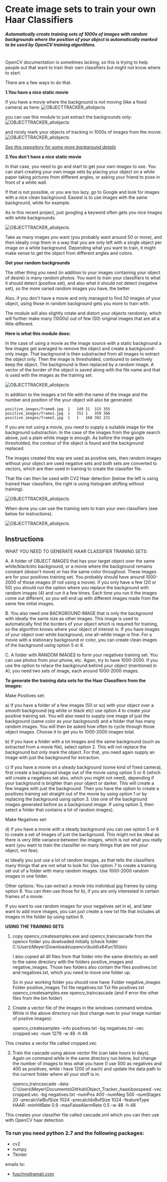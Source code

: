 
# Create image sets to train your own Haar Classifiers

##### Automatically create training sets of 1000s of images with random backgrounds where the position of your object is automatically marked to be used by OpenCV training algorithms. 
#

OpenCV documentation is sometimes lacking, so this is trying to help people out that want to train their own classifiers but might not know where to start.

There are a few ways to do that. 


**1.You have a nice static movie**

If you have a movie where the background is not moving (like a fixed camera) as here: 
![OBJECTTRACKER_allobjects](http://i.imgur.com/JVZu6Wl.jpg)

you can use this module to just extract the backgrounds only:
![OBJECTTRACKER_allobjects](http://i.imgur.com/faxQP0G.jpg)

and nicely mark your objects of tracking in 1000s of images from the movie:
![OBJECTTRACKER_allobjects](http://i.imgur.com/eTiGWbc.jpg)






[*See this repository for some more background details*](https://github.com/ninehundred1/Object_Track_Haar_classifier "CV2")


**2.You don't have a nice static movie**

In that case, you need to go and start to get your own images to use. You can start creating your own image sets by placing your object on a white paper taking pictures from different angles, or asking your friend to pose in front of a white wall.


If that is not possible, or you are too lazy, go to Google and look for images with a nice clean background. Easiest is to use images with the same background, white for example.

As in this recent project, just googling a keyword often gets you nice images with white backgrounds:

![OBJECTTRACKER_allobjects](http://i.imgur.com/AVb8xy6.jpg)

Take as many images you want (you probably want around 50 or more), and then ideally crop them in a way that you are only left with a single object per image on a white background. 
Depending what you want to train, it might make sense to get the object from different angles and colors.


**Get your random backgrounds**

The other thing you need (in addition to your images containing your object of desire) is many random photos. You want to train your classifiers to what it should detect (positive set), and also what it should not detect (negative set), so the more varied random images you have, the better. 

Also, if you don't have a movie and only managed to find 50 images of your object, using those in random background gets you more to train with.

The module will also slightly rotate and distort your objects randomly, which will further make many (1000s) out of few (50) original images that are all a little different.

**Here is what this module does:**

In the case of using a movie as the image source with a static background a few images get averaged to remove the object and create a background-only image. That background is then substracted from all images to extract the object only. Then the image is thresholded, contoured to selectively keep the object. The background is then replaced by a random image. A vector of the border of the object is saved along with the file name and that is used with the images as the training set.


![OBJECTTRACKER_allobjects](https://camo.githubusercontent.com/850b0d35defe2ace5c323700f2b3fac219e318aa/687474703a2f2f692e696d6775722e636f6d2f67516b56464a412e6a7067)



In addition to the images a txt file with the name of the image and the number and position of the your object will also be generated:


    positive_images/frame0.jpg	1	149	21	315	355
    positive_images/frame1.jpg	1	152	1	359	366
    positive_images/frame2.jpg	1	1	168	302	231



If you are not using a movie, you need to supply a suitable image for the background substraction. In the case of the images from the google search above, just a plain white image is enough. 
As before the image gets thresholded, the contour of the object is found and the background replaced.

The images created this way are used as positive sets, then random images without your object are used negative sets and both sets are converted to vectors, which are then used in training to create the classifier file.

That file can then be used with CV2 Haar detection (below the left is using trained Haar classifiers, the right is using histogram shifting without training).


![OBJECTTRACKER_allobjects](http://i.imgur.com/0KSFkTG.jpg)



When done you can use the training sets to train your own classifiers (see below for instructions).

![OBJECTTRACKER_allobjects](https://camo.githubusercontent.com/b3f49f2df5541357b8cdbfcdcfdc30618da7999a/687474703a2f2f692e696d6775722e636f6d2f6e684a7949634a2e676966)



## Instructions

WHAT YOU NEED TO GENERATE HAAR CLASSIFIER TRAINING SETS:

A. A folder of OBJECT IMAGES that has your target object over the same white/black/etc background, 
   or a movie where the background remains constant (doesn't move) or has the same color throughout.
   These images are for your positives training set.
   You probably should have around 1000-2000 of those images (if not using a movie). 
   If you only have a few (20 or 50) you should run the option where you replace the background with 
   random images (4) and run it a few times.
   Each time you run it the images come out different, so you will end up with different images made
   from the same few initial images.

B.  You also need one BACKGROUND IMAGE that is only the background with ideally the same size as other
   images. This image is used to automatically find the borders of your object which is required for 
   training, so the algorithm knows where your object of interest is.
   If you have images of your object over white background, one all-white image is fine. For a movie with a            stationary background or color, you can create clean images of the background using option 5 or 6.
  

C. A folder with RANDOM IMAGES to form your negatives training set. You can use photos from your phone, 
   etc. Again, try to have 1000-2000.
   If you use the option to relace the background behind your object (mentioned in A), you need two sets
   of image, each around 1000-2000 images.




**To generate the training data sets for the Haar Classifiers from the images:**


Make Positives set:

a) If you have a folder of a few images (50 or so) with your object over a smooth background (eg white or black etc)
use option 4 to create your positive training set. You will also need to supply one image of just the 
background (same color as your background) and a folder that has many random images.
You will then be asked how often to cycle through those object images. Choose it to get you to 1000-2000 
images total.

b) If you have a folder with a lot images and the same background (such as extracted from a movie file), select
option 2. This will not replace the background but only mark the object. For that, you need again supply an 
image with just the background for extraction.

c) If you have a movie on a steady background (some kind of fixed camera), first create a background image out
of the movie using option 5 or 6 (which will create a negatives set also, which you might not need),
depending if your background is brighter than your object or darker.
This will create a few images with just the background. Then you have the option to create a positives training
set straight out of the movie by using option 1 or by replacing the background using option 3. 
Use one of the background images generated before as a background image. If using option 3, then select a
folder that contains a lot of random images).



Make Negatives set:

d) If you have a movie with a steady background you can use option 5 or 6 to create a set of images of just
the background. This might not be ideal as there is very little variance between the images, which is not
what you really want (you want to train the classifier on many things that are not your object, not few).

e) Ideally you just use a lot of random images, as that tells the classifiers many things that are not 
what to look for. Use option 7 to create a training set out of a folder with many random images.
Use 1000-2000 random images in one folder.


Other options:
You can extract a movie into individual jpg frames by using option 8. You can then use those for b),
if you are only interested in certain frames of a movie.

If you want to use random images for your negatives set in e), and later want to add more images, you can just
create a new txt file that includes all images in the folder by using option 9.





**USING THE TRAINING SETS**

1. copy opencv_createsamples.exe and opencv_traincascade from the opencv folder you dowloaded initially
   (check folder C:\Users\Meyer\Downloads\opencv\build\x64\vc10\bin)

   I also copied all dll files from that folder into the same directory as well to the same directory
   with the folders positive_images and negative_images. Those two folders also contain the files 
   positives.txt and negatives.txt, which you need to move one folder up.

   So in your working folder you should now have:
		Folder negative_images
		Folder positive_images
		Txt file negatives.txt
		Txt file positives.txt
		opencv_createsamples.exe 
		opencv_traincascade
		(and if error the other files from the bin folder)


2. Create a vector file of the images in the windows command window.
   While in the above directory run (but change num to your image number of positve images):


    opencv_createsamples -info positives.txt -bg negatives.txt -vec cropped.vec -num 1279 -w 48 -h 48

  This creates a vector file called cropped.vec


3. Train the cascade using above vector file (can take hours to days). 
   Again on command while in the same directory run below, but change the number of images to less 
   what you have (I use 500 as negatives and 400 as positives, while i have 1200 of each) and update 
   the data path to the current folder where all your stuff is in.


    opencv_traincascade -data C:\Users\Meyer\Documents\GitHub\Object_Tracker_haas\boxspeed -vec cropped.vec -bg negatives.txt -numPos 400 -numNeg 500 -numStages 20 -precalcValBufSize 1024  -precalcIdxBufSize 1024  -featureType HAAR -minHitRate 0.9 -maxFalseAlarmRate 0.5 -w 48 -h 48


This creates your classifier file called cascade.xml which you can then use with OpenCV haar detection. 



### To run you need python 2.7 and the following packages:

- cv2
- numpy
- Tkinter


emails to:
- <fuschro@gmail.com>
